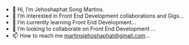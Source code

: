 - 👋 Hi, I’m Jehoshaphat Song Martins.
- 👀 I’m interested in Front End Development collaborations and Gigs...
- 🌱 I’m currently learning Front End Development...
- 💞️ I’m looking to collaborate on Front End Development ...
- 📫 How to reach me martinsjehoshaphat@gmail.com...

<!---
I'm also open to criticism on my work and anyone who feels can mentor me in this course i'm more than willing to be mentored.
<!......
